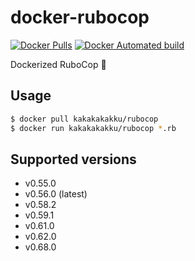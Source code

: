 # docker-rubocop

[![Docker Pulls](https://img.shields.io/docker/pulls/kakakakakku/rubocop.svg?style=for-the-badge)](https://hub.docker.com/r/kakakakakku/rubocop/)
[![Docker Automated build](https://img.shields.io/docker/automated/kakakakakku/rubocop.svg?style=for-the-badge)](https://hub.docker.com/r/kakakakakku/rubocop/)

Dockerized RuboCop 👮

## Usage

```sh
$ docker pull kakakakakku/rubocop
$ docker run kakakakakku/rubocop *.rb
```

## Supported versions

- v0.55.0
- v0.56.0 (latest)
- v0.58.2
- v0.59.1
- v0.61.0
- v0.62.0
- v0.68.0
